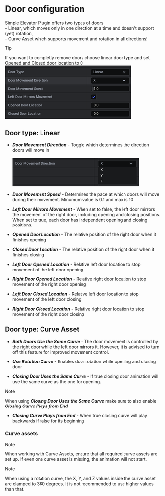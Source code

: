 # Door configuration

Simple Elevator Plugin offers two types of doors<br> - Linear, which moves only in one direction at a time and doesn't support (yet) rotation,<br> - Curve Asset which supports movement and rotation in all directions!

>[!Tip]
>If you want to completly remove doors choose linear door type and set Opened and Closed door location to 0<br>![Loc](/img/UnrealEditor_PiPfIPujkl.png)

## Door type: Linear

- ***Door Movement Direction*** - Toggle which determines the direction doors will move in <br><br> 
![DMD](/img/UnrealEditor_U9yBlOqEbM.png)

- ***Door Movement Speed*** - Determines the pace at which doors will move during their movement. Minumum value is 0.1 and max is 10

- ***Left Door Mirrors Movement*** - When set to false, the left door mirrors the movement of the right door, including opening and closing positions. When set to true, each door has independent opening and closing positions.

- ***Opened Door Location*** - The relative position of the right door when it finishes opening

- ***Closed Door Location*** - The relative position of the right door when it finishes closing

- ***Left Door Opened Location*** - Relative left door location to stop movement of the left door opening

- ***Right Door Opened Location*** - Relative right door location to stop movement of the right door opening

- ***Left Door Closed Location*** - Relative left door location to stop movement of the left door closing

- ***Right Door Closed Location*** - Relative right door location to stop movement of the right door closing

## Door type: Curve Asset

- ***Both Doors Use the Same Curve*** - The door movement is controlled by the right door while the left door mirrors it. However, it is advised to turn off this feature for improved movement control.

- ***Use Rotation Curve*** - Enables door rotation while opening and closing door

- ***Closing Door Uses the Same Curve*** - If true closing door animation will use the same curve as the one for opening. 

>[!Note]
> When using ***Closing Door Uses the Same Curve*** make sure to also enable ***Closing Curve Plays from End***

- ***Closing Curve Plays from End*** - When true closing curve will play backwards if false for its beginning     

### Curve assets

>[!Note]
> When working with Curve Assets, ensure that all required curve assets are set up. If even one curve asset is missing, the animation will not start.

>[!Note]
> When using a rotation curve, the X, Y, and Z values inside the curve asset are clamped to 360 degrees. It is not recommended to use higher values than that.
